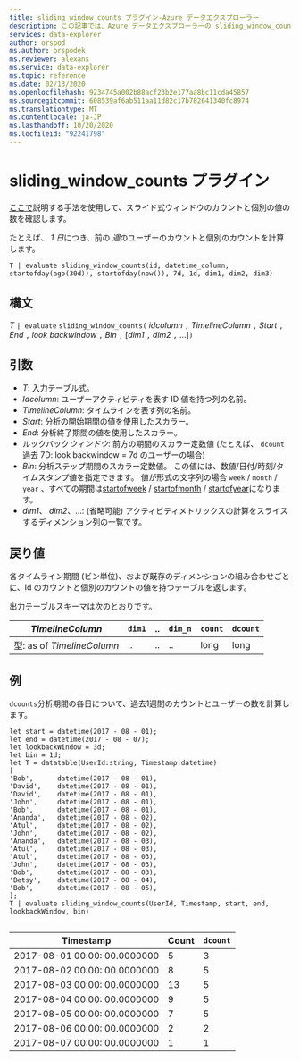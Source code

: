 ```yaml
---
title: sliding_window_counts プラグイン-Azure データエクスプローラー
description: この記事では、Azure データエクスプローラーの sliding_window_counts プラグインについて説明します。
services: data-explorer
author: orspod
ms.author: orspodek
ms.reviewer: alexans
ms.service: data-explorer
ms.topic: reference
ms.date: 02/13/2020
ms.openlocfilehash: 9234745a002b88acf23b2e177aa8bc11cda45857
ms.sourcegitcommit: 608539af6ab511aa11d82c17b782641340fc8974
ms.translationtype: MT
ms.contentlocale: ja-JP
ms.lasthandoff: 10/20/2020
ms.locfileid: "92241798"
---
```

# <a name="sliding_window_counts-plugin"></a>sliding_window_counts プラグイン

[ここで](samples.md#perform-aggregations-over-a-sliding-window)説明する手法を使用して、スライド式ウィンドウのカウントと個別の値の数を確認します。

たとえば、 *1 日*につき、前の *週*のユーザーのカウントと個別のカウントを計算します。 

```kusto
T | evaluate sliding_window_counts(id, datetime_column, startofday(ago(30d)), startofday(now()), 7d, 1d, dim1, dim2, dim3)
```

## <a name="syntax"></a>構文

*T* `| evaluate` `sliding_window_counts(` *idcolumn* `,` *TimelineColumn* `,` *Start* `,` *End* `,` *look backwindow* `,` *Bin* `,` [*dim1* `,` *dim2* `,` ...]`)`

## <a name="arguments"></a>引数

* *T*: 入力テーブル式。
* *Idcolumn*: ユーザーアクティビティを表す ID 値を持つ列の名前。 
* *TimelineColumn*: タイムラインを表す列の名前。
* *Start*: 分析の開始期間の値を使用したスカラー。
* *End*: 分析終了期間の値を使用したスカラー。
* ルックバック*ウィンドウ*: 前方の期間のスカラー定数値 (たとえば、 `dcount` 過去 7D: look backwindow = 7d のユーザーの場合)
* *Bin*: 分析ステップ期間のスカラー定数値。 この値には、数値/日付/時刻/タイムスタンプ値を指定できます。 値が形式の文字列の場合 `week` / `month` / `year` 、すべての期間は[startofweek](startofweekfunction.md) / [startofmonth](startofmonthfunction.md) / [startofyear](startofyearfunction.md)になります。 
* *dim1*、 *dim2*、...: (省略可能) アクティビティメトリックスの計算をスライスするディメンション列の一覧です。

## <a name="returns"></a>戻り値

各タイムライン期間 (ビン単位)、および既存のディメンションの組み合わせごとに、Id のカウントと個別のカウントの値を持つテーブルを返します。

出力テーブルスキーマは次のとおりです。

|*TimelineColumn*|`dim1`|..|`dim_n`|`count`|`dcount`|
|---|---|---|---|---|---|
|型: as of *TimelineColumn*|..|..|..|long|long|


## <a name="examples"></a>例

`dcounts`分析期間の各日について、過去1週間のカウントとユーザーの数を計算します。 

```kusto
let start = datetime(2017 - 08 - 01);
let end = datetime(2017 - 08 - 07); 
let lookbackWindow = 3d;  
let bin = 1d;
let T = datatable(UserId:string, Timestamp:datetime)
[
'Bob',      datetime(2017 - 08 - 01), 
'David',    datetime(2017 - 08 - 01), 
'David',    datetime(2017 - 08 - 01), 
'John',     datetime(2017 - 08 - 01), 
'Bob',      datetime(2017 - 08 - 01), 
'Ananda',   datetime(2017 - 08 - 02),  
'Atul',     datetime(2017 - 08 - 02), 
'John',     datetime(2017 - 08 - 02), 
'Ananda',   datetime(2017 - 08 - 03), 
'Atul',     datetime(2017 - 08 - 03), 
'Atul',     datetime(2017 - 08 - 03), 
'John',     datetime(2017 - 08 - 03), 
'Bob',      datetime(2017 - 08 - 03), 
'Betsy',    datetime(2017 - 08 - 04), 
'Bob',      datetime(2017 - 08 - 05), 
];
T | evaluate sliding_window_counts(UserId, Timestamp, start, end, lookbackWindow, bin)


```

|Timestamp|Count|`dcount`|
|---|---|---|
|2017-08-01 00:00: 00.0000000|5|3|
|2017-08-02 00:00: 00.0000000|8|5|
|2017-08-03 00:00: 00.0000000|13|5|
|2017-08-04 00:00: 00.0000000|9|5|
|2017-08-05 00:00: 00.0000000|7|5|
|2017-08-06 00:00: 00.0000000|2|2|
|2017-08-07 00:00: 00.0000000|1|1|